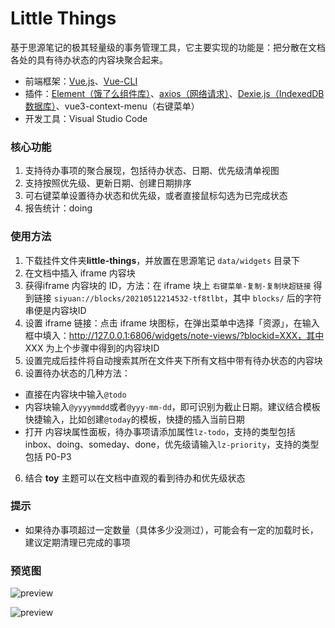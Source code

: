 # Little Things

 基于思源笔记的极其轻量级的事务管理工具，它主要实现的功能是：把分散在文档各处的具有待办状态的内容块聚合起来。

- 前端框架：[Vue.js](https://v3.cn.vuejs.org/)、[Vue-CLI](https://cli.vuejs.org/)
- 插件：[Element（饿了么组件库）](https://element-plus.gitee.io/#/zh-CN)、[axios（网络请求）](https://github.com/axios/axios)、[Dexie.js（IndexedDB 数据库）](https://dexie.org/)、vue3-context-menu（右键菜单）
- 开发工具：Visual Studio Code

### 核心功能

1. 支持待办事项的聚合展现，包括待办状态、日期、优先级清单视图
2. 支持按照优先级、更新日期、创建日期排序
3. 可右键菜单设置待办状态和优先级，或者直接鼠标勾选为已完成状态
4. 报告统计：doing

### 使用方法

1. 下载挂件文件夹**little-things**，并放置在思源笔记 `data/widgets` 目录下
2. 在文档中插入 iframe 内容块
3. 获得iframe 内容块的 ID，方法：在 iframe 块上 `右键菜单-复制-复制块超链接` 得到链接 `siyuan://blocks/20210512214532-tf8tlbt`，其中 `blocks/` 后的字符串便是内容块ID
3. 设置 iframe 链接：点击 iframe 块图标，在弹出菜单中选择「资源」，在输入框中填入：http://127.0.0.1:6806/widgets/note-views/?blockid=XXX，其中 XXX 为上个步骤中得到的内容块ID
4. 设置完成后挂件将自动搜索其所在文件夹下所有文档中带有待办状态的内容块
5. 设置待办状态的几种方法：
- 直接在内容块中输入`@todo`
- 内容块输入`@yyyymmdd`或者`@yyy-mm-dd`，即可识别为截止日期。建议结合模板快捷输入，比如创建`@today`的模板，快捷的插入当前日期
- 打开 内容块属性面板，待办事项请添加属性`lz-todo`，支持的类型包括 inbox、doing、someday、done，优先级请输入`lz-priority`，支持的类型包括 P0-P3
6. 结合 **toy** 主题可以在文档中直观的看到待办和优先级状态

### 提示

- 如果待办事项超过一定数量（具体多少没测过），可能会有一定的加载时长，建议定期清理已完成的事项


   
### 预览图

![preview](https://raw.githubusercontent.com/langzhou/siyuan-note/main/widget/little-things/preview.png) 

![preview](https://raw.githubusercontent.com/langzhou/siyuan-note/main/widget/little-things/preview2.png) 